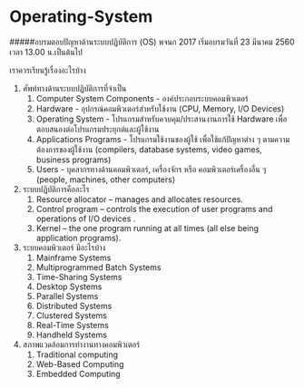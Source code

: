 # Operating-System
#####อบรมตอบปัญหาด้านระบบปฏิบัติการ (OS) พจนก 2017 เริ่มอบรมวันที่ 23 มีนาคม 2560 เวลา 13.00 น.เป็นต้นไป

เราควรเรียนรู้เรื่องอะไรบ้าง
1. ศัพท์ทางด้านระบบปฏิบัติการที่จำเป็น
   1. Computer System Components - องค์ประกอบระบบคอมพิวเตอร์
    1. Hardware - อุปกรณ์คอมพิวเตอร์สำหรับใช้งาน (CPU, Memory, I/O Devices)
    1. Operating System - โปรแกรมสำหรับควบคุม/ประสานงานการใช้ Hardware เพื่อตอบสนองต่อโปรแกรมประยุกต์และผู้ใช้งาน
    1. Applications Programs - โปรแกรมใช้งานของผู้ใช้ เพื่อใช้แก้ปัญหาต่าง ๆ ตามความต้องการของผู้ใช้งาน (compilers, database systems, video games, business programs)
    1. Users - บุคลากรทางด้านคอมพิวเตอร์, เครื่องจักร หรือ คอมพิวเตอร์เครื่องอื่น ๆ (people, machines, other computers)
 1. ระบบปฏิบัติการคืออะไร
    1. Resource allocator – manages and allocates resources.
    1. Control program – controls the execution of user programs and operations of I/O devices .
    1. Kernel – the one program running at all times (all else being application programs).
 1. ระบบคอมพิวเตอร์ มีอะไรบ้าง
    1. Mainframe Systems
    1. Multiprogrammed Batch Systems
    1. Time-Sharing Systems
    1. Desktop Systems
    1. Parallel Systems
    1. Distributed Systems
    1. Clustered Systems
    1. Real-Time Systems
    1. Handheld Systems
1. สภาพแวดล้อมการทำงานทางคอมพิวเตอร์
   1. Traditional computing
   1. Web-Based Computing
   1. Embedded Computing

